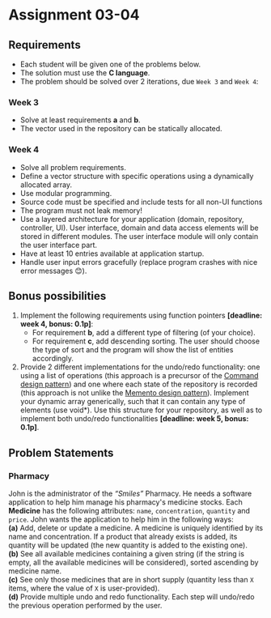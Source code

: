 # Assignment 03-04

## Requirements
- Each student will be given one of the problems below.
- The solution must use the **C language**.
- The problem should be solved over 2 iterations, due `Week 3` and `Week 4`:

### Week 3
- Solve at least requirements **a** and **b**.
- The vector used in the repository can be statically allocated.

### Week 4
- Solve all problem requirements.
- Define a vector structure with specific operations using a dynamically allocated array.
- Use modular programming.
- Source code must be specified and include tests for all non-UI functions
- The program must not leak memory!
- Use a layered architecture for your application (domain, repository, controller, UI). User interface, domain and data access elements will be stored in different modules. The user interface module will only contain the user interface part.
- Have at least 10 entries available at application startup.
- Handle user input errors gracefully (replace program crashes with nice error messages :blush:).

## Bonus possibilities
1. Implement the following requirements using function pointers **[deadline: week 4, bonus: 0.1p]**:
    - For requirement **b**, add a different type of filtering (of your choice).
    - For requirement **c**, add descending sorting. The user should choose the type of sort and the program will show the list of entities accordingly.
2. Provide 2 different implementations for the undo/redo functionality: one using a list of operations (this approach is a precursor of the [Command design pattern](https://en.wikipedia.org/wiki/Command_pattern)) and one where each state of the repository is recorded (this approach is not unlike the [Memento design pattern](https://en.wikipedia.org/wiki/Memento_pattern)). Implement your dynamic array generically, such that it can contain any type of elements (use void*). Use this structure for your repository, as well as to implement both undo/redo functionalities **[deadline: week 5, bonus: 0.1p]**.

## Problem Statements

### Pharmacy
John is the administrator of the *“Smiles”* Pharmacy. He needs a software application to help him manage his pharmacy's medicine stocks. Each **Medicine** has the following attributes: `name`, `concentration`, `quantity` and `price`. John wants the application to help him in the following ways:\
**(a)** Add, delete or update a medicine. A medicine is uniquely identified by its name and concentration. If a product that already exists is added, its quantity will be updated (the new quantity is added to the existing one).\
**(b)** See all available medicines containing a given string (if the string is empty, all the available medicines will be considered), sorted ascending by medicine name.\
**(c)** See only those medicines that are in short supply (quantity less than `X` items, where the value of `X` is user-provided).\
**(d)** Provide multiple undo and redo functionality. Each step will undo/redo the previous operation performed by the user.

